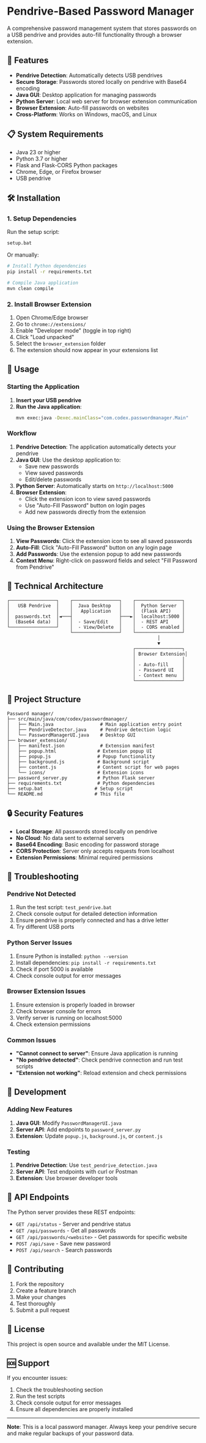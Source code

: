 # Pendrive-Based Password Manager

A comprehensive password management system that stores passwords on a USB pendrive and provides auto-fill functionality through a browser extension.

## 🚀 Features

- **Pendrive Detection**: Automatically detects USB pendrives
- **Secure Storage**: Passwords stored locally on pendrive with Base64 encoding
- **Java GUI**: Desktop application for managing passwords
- **Python Server**: Local web server for browser extension communication
- **Browser Extension**: Auto-fill passwords on websites
- **Cross-Platform**: Works on Windows, macOS, and Linux

## 📋 System Requirements

- Java 23 or higher
- Python 3.7 or higher
- Flask and Flask-CORS Python packages
- Chrome, Edge, or Firefox browser
- USB pendrive

## 🛠️ Installation

### 1. Setup Dependencies

Run the setup script:
```bash
setup.bat
```

Or manually:
```bash
# Install Python dependencies
pip install -r requirements.txt

# Compile Java application
mvn clean compile
```

### 2. Install Browser Extension

1. Open Chrome/Edge browser
2. Go to `chrome://extensions/`
3. Enable "Developer mode" (toggle in top right)
4. Click "Load unpacked"
5. Select the `browser_extension` folder
6. The extension should now appear in your extensions list

## 🎯 Usage

### Starting the Application

1. **Insert your USB pendrive**
2. **Run the Java application**:
   ```bash
   mvn exec:java -Dexec.mainClass="com.codex.passwordmanager.Main"
   ```

### Workflow

1. **Pendrive Detection**: The application automatically detects your pendrive
2. **Java GUI**: Use the desktop application to:
   - Save new passwords
   - View saved passwords
   - Edit/delete passwords
3. **Python Server**: Automatically starts on `http://localhost:5000`
4. **Browser Extension**: 
   - Click the extension icon to view saved passwords
   - Use "Auto-Fill Password" button on login pages
   - Add new passwords directly from the extension

### Using the Browser Extension

1. **View Passwords**: Click the extension icon to see all saved passwords
2. **Auto-Fill**: Click "Auto-Fill Password" button on any login page
3. **Add Passwords**: Use the extension popup to add new passwords
4. **Context Menu**: Right-click on password fields and select "Fill Password from Pendrive"

## 🔧 Technical Architecture

```
┌─────────────────┐    ┌─────────────────┐    ┌─────────────────┐
│   USB Pendrive  │    │  Java Desktop   │    │  Python Server  │
│                 │    │   Application   │    │  (Flask API)    │
│  passwords.txt  │◄───┤                 ├───►│  localhost:5000 │
│  (Base64 data)  │    │  - Save/Edit    │    │  - REST API     │
└─────────────────┘    │  - View/Delete  │    │  - CORS enabled │
                       └─────────────────┘    └─────────────────┘
                                                       │
                                                       ▼
                                              ┌─────────────────┐
                                              │ Browser Extension│
                                              │                 │
                                              │ - Auto-fill     │
                                              │ - Password UI   │
                                              │ - Context menu  │
                                              └─────────────────┘
```

## 📁 Project Structure

```
Password manager/
├── src/main/java/com/codex/passwordmanager/
│   ├── Main.java                 # Main application entry point
│   ├── PendriveDetector.java     # Pendrive detection logic
│   └── PasswordManagerUI.java    # Desktop GUI
├── browser_extension/
│   ├── manifest.json             # Extension manifest
│   ├── popup.html               # Extension popup UI
│   ├── popup.js                 # Popup functionality
│   ├── background.js            # Background script
│   ├── content.js               # Content script for web pages
│   └── icons/                   # Extension icons
├── password_server.py           # Python Flask server
├── requirements.txt             # Python dependencies
├── setup.bat                   # Setup script
└── README.md                   # This file
```

## 🔒 Security Features

- **Local Storage**: All passwords stored locally on pendrive
- **No Cloud**: No data sent to external servers
- **Base64 Encoding**: Basic encoding for password storage
- **CORS Protection**: Server only accepts requests from localhost
- **Extension Permissions**: Minimal required permissions

## 🐛 Troubleshooting

### Pendrive Not Detected

1. Run the test script: `test_pendrive.bat`
2. Check console output for detailed detection information
3. Ensure pendrive is properly connected and has a drive letter
4. Try different USB ports

### Python Server Issues

1. Ensure Python is installed: `python --version`
2. Install dependencies: `pip install -r requirements.txt`
3. Check if port 5000 is available
4. Check console output for error messages

### Browser Extension Issues

1. Ensure extension is properly loaded in browser
2. Check browser console for errors
3. Verify server is running on localhost:5000
4. Check extension permissions

### Common Issues

- **"Cannot connect to server"**: Ensure Java application is running
- **"No pendrive detected"**: Check pendrive connection and run test scripts
- **"Extension not working"**: Reload extension and check permissions

## 🔄 Development

### Adding New Features

1. **Java GUI**: Modify `PasswordManagerUI.java`
2. **Server API**: Add endpoints to `password_server.py`
3. **Extension**: Update `popup.js`, `background.js`, or `content.js`

### Testing

1. **Pendrive Detection**: Use `test_pendrive_detection.java`
2. **Server API**: Test endpoints with curl or Postman
3. **Extension**: Use browser developer tools

## 📝 API Endpoints

The Python server provides these REST endpoints:

- `GET /api/status` - Server and pendrive status
- `GET /api/passwords` - Get all passwords
- `GET /api/passwords/<website>` - Get passwords for specific website
- `POST /api/save` - Save new password
- `POST /api/search` - Search passwords

## 🤝 Contributing

1. Fork the repository
2. Create a feature branch
3. Make your changes
4. Test thoroughly
5. Submit a pull request

## 📄 License

This project is open source and available under the MIT License.

## 🆘 Support

If you encounter issues:

1. Check the troubleshooting section
2. Run the test scripts
3. Check console output for error messages
4. Ensure all dependencies are properly installed

---

**Note**: This is a local password manager. Always keep your pendrive secure and make regular backups of your password data.
